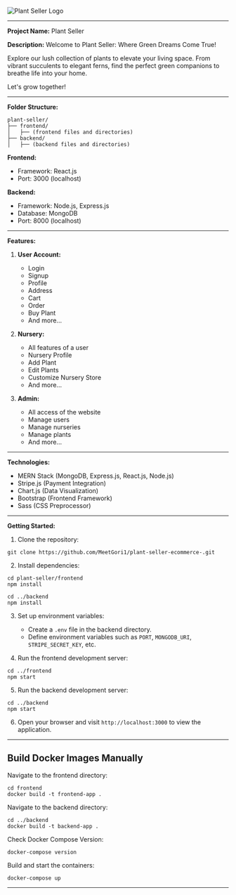 ![Plant Seller Logo](https://res.cloudinary.com/dcd6y2awx/image/upload/v1709673317/PlantSeller/UI%20Images/plant_seller_bg_none.png)

---

**Project Name:** Plant Seller

**Description:** Welcome to Plant Seller: Where Green Dreams Come True!

Explore our lush collection of plants to elevate your living space. From vibrant succulents to elegant ferns, find the perfect green companions to breathe life into your home.

Let's grow together!

---

**Folder Structure:**

```
plant-seller/
├── frontend/
│   ├── (frontend files and directories)
├── backend/
│   ├── (backend files and directories)
```

**Frontend:**
- Framework: React.js
- Port: 3000 (localhost)

**Backend:**
- Framework: Node.js, Express.js
- Database: MongoDB
- Port: 8000 (localhost)

---

**Features:**

1. **User Account:**
   - Login
   - Signup
   - Profile
   - Address
   - Cart
   - Order
   - Buy Plant
   - And more...

2. **Nursery:**
   - All features of a user
   - Nursery Profile
   - Add Plant
   - Edit Plants
   - Customize Nursery Store
   - And more...

3. **Admin:**
   - All access of the website
   - Manage users
   - Manage nurseries
   - Manage plants
   - And more...

---

**Technologies:**

- MERN Stack (MongoDB, Express.js, React.js, Node.js)
- Stripe.js (Payment Integration)
- Chart.js (Data Visualization)
- Bootstrap (Frontend Framework)
- Sass (CSS Preprocessor)

---

**Getting Started:**

1. Clone the repository:



```
git clone https://github.com/MeetGori1/plant-seller-ecommerce-.git
```

2. Install dependencies:

```
cd plant-seller/frontend
npm install

cd ../backend
npm install
```


3. Set up environment variables:

   - Create a `.env` file in the backend directory.
   - Define environment variables such as `PORT`, `MONGODB_URI`, `STRIPE_SECRET_KEY`, etc.

4. Run the frontend development server:



```
cd ../frontend
npm start
```


5. Run the backend development server:

```
cd ../backend
npm start
```

6. Open your browser and visit `http://localhost:3000` to view the application.


---
Build Docker Images Manually
---

Navigate to the frontend directory:
```
cd frontend
docker build -t frontend-app .
```

Navigate to the backend directory:
```
cd ../backend
docker build -t backend-app .
```

Check Docker Compose Version:

```
docker-compose version
```

Build and start the containers:
```
docker-compose up
```

---
